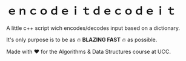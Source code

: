# ｅｎｃｏｄｅｉｔｄｅｃｏｄｅｉｔ

A little c++ script wich encodes/decodes input based on a dictionary.

It's only purpose is to be as 🔥 **BLAZING FAST** 🔥 as possible.

Made with ❤ for the Algorithms & Data Structures course at UCC.
